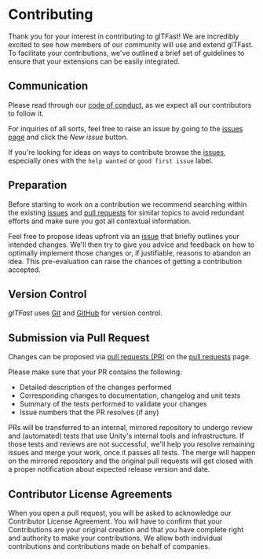 # Contributing

Thank you for your interest in contributing to glTFast! We are
incredibly excited to see how members of our community will use and extend
glTFast. To facilitate your contributions, we've outlined a brief set
of guidelines to ensure that your extensions can be easily integrated.

## Communication

Please read through our [code of conduct][COC], as we
expect all our contributors to follow it.

For inquiries of all sorts, feel free to raise an issue by going to the
[issues page][issues] and click the *New issue* button.

If you're looking for ideas on ways to contribute browse the [issues][issues],
especially ones with the `help wanted` or `good first issue` label.

## Preparation

Before starting to work on a contribution we recommend searching within the
existing [issues][issues] and [pull requests][pulls] for similar topics to
avoid redundant efforts and make sure you got all contextual information.

Feel free to propose ideas upfront via an [issue][issues] that briefly outlines
your intended changes. We'll then try to give you advice and feedback on how to
optimally implement those changes or, if justifiable, reasons to abandon an
idea. This pre-evaluation can raise the chances of getting a contribution
accepted.

## Version Control

*glTFast* uses [Git][Git] and [GitHub][repo] for version control.

## Submission via Pull Request

Changes can be proposed via [pull requests (PR)][GithubDocPR] on the [pull requests][pulls] page.

Please make sure that your PR contains the following:

- Detailed description of the changes performed
- Corresponding changes to documentation, changelog and unit tests
- Summary of the tests performed to validate your changes
- Issue numbers that the PR resolves (if any)

PRs will be transferred to an internal, mirrored repository to undergo review and (automated) tests that use Unity's internal tools and infrastructure. If those tests and reviews are not successful, we'll help you resolve remaining issues and merge your work, once it passes all tests. The merge will happen on the mirrored repository and the original pull requests will get closed with a proper notification about expected release version and date.

## Contributor License Agreements

When you open a pull request, you will be asked to acknowledge our Contributor
License Agreement. You will have to confirm that your Contributions are your
original creation and that you have complete right and authority to make your
contributions. We allow both individual contributions and contributions made on
behalf of companies.

[COC]: (CODE_OF_CONDUCT.md)
[Git]: https://git-scm.com/
[repo]: https://github.com/Unity-Technologies/com.unity.cloud.gltfast
[issues]: https://github.com/Unity-Technologies/com.unity.cloud.gltfast/issues
[pulls]: https://github.com/Unity-Technologies/com.unity.cloud.gltfast/pulls
[GithubDocPR]: https://docs.github.com/pull-requests
